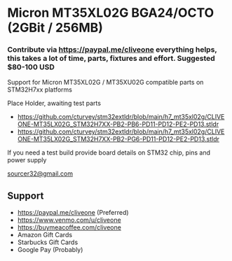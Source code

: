 # Micron MT35XL02G BGA24/OCTO (2GBit / 256MB)
### Contribute via   https://paypal.me/cliveone  everything helps, this takes a lot of time, parts, fixtures and effort. Suggested $80-100 USD

Support for Micron MT35XL02G / MT35XU02G compatible parts on STM32H7xx platforms

Place Holder, awaiting test parts

  * https://github.com/cturvey/stm32extldr/blob/main/h7_mt35xl02g/CLIVEONE-MT35LX02G_STM32H7XX-PB2-PB6-PD11-PD12-PE2-PD13.stldr
  * https://github.com/cturvey/stm32extldr/blob/main/h7_mt35xl02g/CLIVEONE-MT35LX02G_STM32H7XX-PB2-PG6-PD11-PD12-PE2-PD13.stldr

If you need a test build provide board details on STM32 chip, pins and power supply

 sourcer32@gmail.com
 
##  Support
 
  *  https://paypal.me/cliveone (Preferred)
  *  https://www.venmo.com/u/cliveone
  *  https://buymeacoffee.com/cliveone
  *  Amazon Gift Cards
  *  Starbucks Gift Cards
  *  Google Pay (Probably) 
